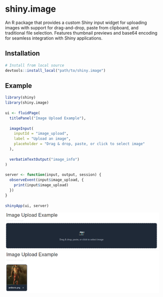 # shiny.image

An R package that provides a custom Shiny input widget for uploading images with support for drag-and-drop, paste from clipboard, and traditional file selection. Features thumbnail previews and base64 encoding for seamless integration with Shiny applications.

## Installation

```r
# Install from local source
devtools::install_local("path/to/shiny.image")
```

## Example

```r
library(shiny)
library(shiny.image)

ui <- fluidPage(
  titlePanel("Image Upload Example"),
  
  imageInput(
    inputId = "image_upload",
    label = "Upload an image",
    placeholder = "Drag & drop, paste, or click to select image"
  ),
  
  verbatimTextOutput("image_info")
)

server <- function(input, output, session) {
  observeEvent(input$image_upload, {
    print(input$image_upload)
  })
}

shinyApp(ui, server)
```

![](inst/img/upload-1.png)
![](inst/img/upload-2.png)

